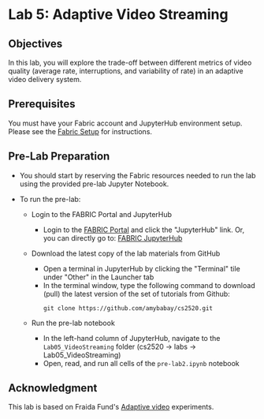 # Lab 5: Adaptive Video Streaming

## Objectives

In this lab, you will explore the trade-off between different metrics of video quality (average rate, interruptions, and variability of rate) in an adaptive video delivery system.

## Prerequisites

You must have your Fabric account and JupyterHub environment setup. Please see the [Fabric Setup](https://github.com/amybabay/cs2520/blob/main/Fabric_Setup.md) for instructions.

## Pre-Lab Preparation

- You should start by reserving the Fabric resources needed to run the lab using the provided pre-lab Jupyter Notebook.

- To run the pre-lab:
   - Login to the FABRIC Portal and JupyterHub
    	- Login to the [FABRIC Portal](https://portal.fabric-testbed.net/) and click the "JupyterHub" link. Or, you can directly go to: [FABRIC JupyterHub](https://jupyter.fabric-testbed.net/)

   - Download the latest copy of the lab materials from GitHub
    	- Open a terminal in JupyterHub by clicking the "Terminal" tile under "Other" in the Launcher tab
    	- In the terminal window, type the following command to download (pull) the latest version of the set of tutorials from Github:
            ```
            git clone https://github.com/amybabay/cs2520.git
            ```

   - Run the pre-lab notebook
    	- In the left-hand column of JupyterHub, navigate to the `Lab05_VideoStreaming` folder (cs2520 -> labs -> Lab05_VideoStreaming)
    	- Open, read, and run all cells of the `pre-lab2.ipynb` notebook

## Acknowledgment

This lab is based on Fraida Fund's [Adaptive video](https://witestlab.poly.edu/blog/adaptive-video-reproducing/) experiments.
